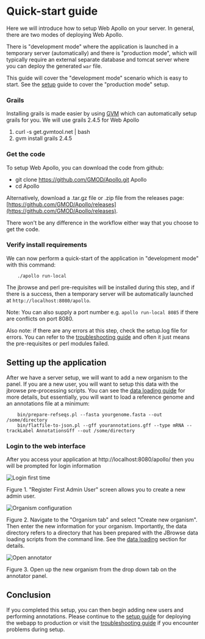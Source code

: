 # Quick-start guide

Here we will introduce how to setup Web Apollo on your server. In general, there are two modes of deploying Web Apollo.

There is "development mode" where the application is launched in a temporary server (automatically) and there is "production mode", which will typically require an external separate database and tomcat server where you can deploy the generated `war` file.

This guide will cover the "development mode" scenario which is easy to start. See the [setup](Setup) guide to cover the "production mode" setup.


### Grails

Installing grails is made easier by using [GVM](http://gvmtool.net/) which can automatically setup grails for you. We will use grails 2.4.5 for Web Apollo

1. curl -s get.gvmtool.net | bash
2. gvm install grails 2.4.5

### Get the code

To setup Web Apollo, you can download the code from github:

- git clone https://github.com/GMOD/Apollo.git Apollo
- cd Apollo

Alternatively, download a .tar.gz file or .zip file from the releases page: [https://github.com/GMOD/Apollo/releases](https://github.com/GMOD/Apollo/releases).

There won't be any difference in the workflow either way that you choose to get the code.


### Verify install requirements

We can now perform a quick-start of the application in "development mode" with this command:

```
    ./apollo run-local
```

The jbrowse and perl pre-requisites will be installed during this step, and if there is a success, then a temporary server will be automatically launched at `http://localhost:8080/apollo`.

Note: You can also supply a port number e.g. `apollo run-local 8085` if there are conflicts on port 8080.

Also note: if there are any errors at this step, check the setup.log file for errors. You can refer to the [troubleshooting guide](Troubleshooting.md) and often it just means the pre-requisites or perl modules failed.

## Setting up the application


After we have a server setup, we will want to add a new organism to the panel. If you are a new user, you will want to setup this data with the jbrowse pre-processing scripts. You can see the [data loading guide](Data_loading.md) for more details, but essentially, you will want to load a reference genome and an annotations file at a minimum:

```
    bin/prepare-refseqs.pl --fasta yourgenome.fasta --out /some/directory
    bin/flatfile-to-json.pl --gff yourannotations.gff --type mRNA --trackLabel AnnotationsGff --out /some/directory
```



### Login to the web interface

After you access your application at http://localhost:8080/apollo/ then you will be prompted for login information

![Login first time](images/1.png)

Figure 1. "Register First Admin User" screen allows you to create a new admin user.


![Organism configuration](images/2.png)

Figure 2. Navigate to the "Organism tab" and select "Create new organism". Then enter the new information for your
organism. Importantly, the data directory refers to a directory that has been prepared with the JBrowse data loading
scripts from the command line. See the [data loading](Data_loading.md) section for details.

![Open annotator](images/3.png)

Figure 3. Open up the new organism from the drop down tab on the annotator panel.



## Conclusion

If you completed this setup, you can then begin adding new users and performing annotations. Please continue to the [setup guide](Setup.md) for deploying the webapp to production or visit the [troubleshooting guide](Troubleshooting.md) if you encounter problems during setup.
